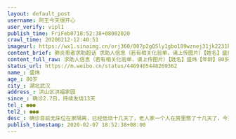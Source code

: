 ```yaml
---
layout: default_post
username: 阿王今天很开心
user_verify: vipl1
publish_time: FriFeb0718:52:38+08002020
crawl_time: 20200212-12:40:51
imageurl: https://wx1.sinaimg.cn/orj360/007p2gQSly1gbo189wznej31jk2231kx.jpg,https://wx1.sinaimg.cn/orj360/007p2gQSly1gbo18aprkkj31jk2234qp.jpg,https://wx3.sinaimg.cn/orj360/007p2gQSly1gbo18b8pz9j31hc0u07c7.jpg
content_brief: 肺炎患者求助超话 求助人信息（若有相关化验单，请上传图片）【姓名】盛炜【年龄】80岁【所在城市】湖北武汉【所在小区、社区】洪山区洪福家园【患病时间】确诊2.7日，持续发烧13天【联系方式】●●●【其他紧急联系人】●●●【病情描述】确诊 目前无床位 在家隔离，已经低烧十 ...全文
content_full_raw: 求助人信息（若有相关化验单，请上传图片）【姓名】盛炜【年龄】80岁【所在城市】湖北武汉【所在小区、社区】洪山区洪福家园【患病时间】确诊2.7日，持续发烧13天【联系方式】●●●【其他紧急联系人】●●●【病情描述】确诊目前无床位在家隔离，已经低烧十几天了，老人家一个人在房里憋了十几天了，今天确诊了，双肺程玻璃花状，都写遗书了，然后奶奶也出现了一直咳嗽的症状，爸爸也发烧了，妈妈也觉得胸口不舒服，现在家里就我一个人是好的！希望可以早一点得到救助，不要让老人家觉得，自己家里人不救他！！社区流程太慢太慢了！老人家不一定顶得住了🙏🙏🙏
status_url: https://m.weibo.cn/status/4469405448269362
name_: 盛炜
age_: 80岁
city_: 湖北武汉
address_: 洪山区洪福家园
since_: 确诊2.7日，持续发烧13天
tel_: ●●●
tel2_: ●●●
desc_: 确诊目前无床位在家隔离，已经低烧十几天了，老人家一个人在房里憋了十几天了，今天确诊了，双肺程玻璃花状，都写遗书了，然后奶奶也出现了一直咳嗽的症状，爸爸也发烧了，妈妈也觉得胸口不舒服，现在家里就我一个人是好的！希望可以早一点得到救助，不要让老人家觉得，自己家里人不救他！！社区流程太慢太慢了！老人家不一定顶得住了🙏🙏🙏
publish_timestamp: 2020-02-07 18:52:38+08:00
---
```

